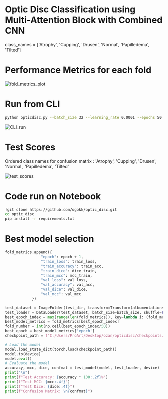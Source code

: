 # Optic Disc Classification using Multi-Attention Block with Combined CNN


class_names = ['Atrophy', 'Cupping', 'Drusen', 'Normal', 'Papilledema', 'Tilted']

# Performance Metrics for each fold
![fold_metrics_plot](https://github.com/user-attachments/assets/2c8699ca-d3d0-4f89-aebc-e5e245259810)

# Run from CLI 
```bash
python opticdisc.py --batch_size 32 --learning_rate 0.0001 --epochs 50 --model AttentionCNNCombined --log_dir ./logs --checkpoint_dir ./checkpoints --device cuda
```
![CLI_run](https://github.com/user-attachments/assets/87c56bae-7359-4222-b19b-2b23a90d079b)

# Test Scores
Ordered class names for confusion matrix : 'Atrophy', 'Cupping', 'Drusen', 'Normal', 'Papilledema', 'Tilted'

![test_scores](https://github.com/user-attachments/assets/e41d1e4f-bec9-4fa8-96f3-79ff2ead04d4)

# Code run on Notebook
```bash
!git clone https://github.com/ogokk/optic_disc.git
cd optic_disc
pip install -r requirements.txt
```
# Best model selection 
```python
fold_metrics.append({
                "epoch": epoch + 1,
                "train_loss": train_loss,
                "train_accuracy": train_acc,
                "train_dice": dice_train,
                "train_mcc": mcc_train,
                "val_loss": val_loss,
                "val_accuracy": val_acc,
                "val_dice": val_dice,
                "val_mcc": val_mcc
            })

test_dataset = ImageFolder(test_dir, transform=Transform(albumentations_transforms))
test_loader = DataLoader(test_dataset, batch_size=batch_size, shuffle=False)
best_epoch_index = max(range(len(fold_metrics)), key=lambda i: (fold_metrics[i]['val_accuracy'], -fold_metrics[i]['val_loss']))
best_model_metrics = fold_metrics[best_epoch_index]
fold_number = int(np.ceil(best_epoch_index/50))
best_epoch = best_model_metrics['epoch']
checkpoint_path = f"C:/Users/ProArt/Desktop/ozan/opticdisc/checkpoints/best_model_fold_{fold_number}_epoch_{best_epoch}.pth"

# Load the model
model.load_state_dict(torch.load(checkpoint_path))
model.to(device)
model.eval()
# Evaluate the model
accuracy, mcc, dice, confmat = test_model(model, test_loader, device)
print("\n")
print(f"Test Accuracy: {accuracy * 100:.2f}%")
print(f"Test MCC: {mcc:.4f}")
print(f"Test Dice: {dice:.4f}")
print(f"Confusion Matrix: \n{confmat}")
```



